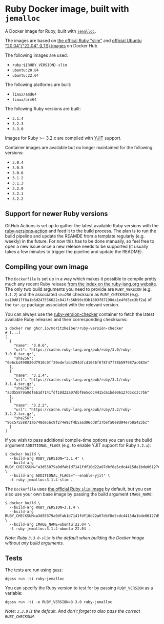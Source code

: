 # Ruby Docker image, built with `jemalloc`

A Docker image for Ruby, built with [`jemalloc`](https://scalingo.com/blog/improve-ruby-application-memory-jemalloc).

The images are based on [the offical Ruby "slim"](https://hub.docker.com/_/ruby) and [official Ubuntu "20.04"/"22.04" (LTS) images](https://hub.docker.com/_/ubuntu) on Docker Hub.

The following images are used:

- `ruby:${RUBY_VERSION}-slim`
- `ubuntu:20.04`
- `ubuntu:22.04`

The following platforms are built:

- `linux/amd64`
- `linux/arm64`


The following Ruby versions are built:

- `3.1.4`
- `3.2.3`
- `3.3.0`

Images for Ruby >= 3.2.x are compiled with [YJIT](https://github.com/ruby/ruby/blob/master/doc/yjit/yjit.md) support.

Container images are available but no longer maintained for the following versions:

- `3.0.4`
- `3.0.5`
- `3.0.6`
- `3.1.2`
- `3.1.3`
- `3.2.0`
- `3.2.1`
- `3.2.2`


## Support for newer Ruby versions

GitHub Actions is set up to gather the latest available Ruby versions with the [ruby-versions-action](https://github.com/moritzheiber/ruby-versions-action) and feed it to the build process. The plan is to run the build pipeline and update the REAMDE from a template regularly (e.g. weekly) in the future. For now this has to be done manually, so feel free to open a new issue once a new release needs to be supported (it usually takes a few minutes to trigger the pipeline and update the README).

## Compiling your own image

The `Dockerfile` is set up in a way which makes it possible to compile pretty much any recent Ruby release [from the index on the ruby-lang.org website](https://cache.ruby-lang.org/pub/ruby/index.txt). The only two build arguments you need to provide are `RUBY_VERSION` (e.g. `3.1.2`) and the associated `sha256` checksum as `RUBY_CHECKSUM` (e.g. `ca10d017f8a1b6d247556622c841fc56b90c03b1803f87198da1e4fd3ec3bf2a`) of the `tar.gz` package associated with the relevant version.

You can always use the [ruby-version-checker](https://github.com/moritzheiber/ruby-version-checker-rs) container to fetch the latest available Ruby releases and their corresponding checksums:

```console
$ docker run ghcr.io/moritzheiber/ruby-version-checker
# [...]
[
  {
    "name": "3.0.6",
    "url": "https://cache.ruby-lang.org/pub/ruby/3.0/ruby-3.0.6.tar.gz",
    "sha256": "6e6cbd490030d7910c0ff20edefab4294dfcd1046f0f8f47f78b597987ac683e"
  },
  {
    "name": "3.1.4",
    "url": "https://cache.ruby-lang.org/pub/ruby/3.1/ruby-3.1.4.tar.gz",
    "sha256": "a3d55879a0dfab1d7141fdf10d22a07dbf8e5cdc4415da1bde06127d5cc3c7b6"
  },
  {
    "name": "3.2.2",
    "url": "https://cache.ruby-lang.org/pub/ruby/3.2/ruby-3.2.2.tar.gz",
    "sha256": "96c57558871a6748de5bc9f274e93f4b5aad06cd8f37befa0e8d94e7b8a423bc"
  }
]
```


If you wish to pass additional compile-time options you can use the build argument `ADDITIONAL_FLAGS` (e.g. to enable YJIT support for Ruby `3.2.x`):

```console
$ docker build \
  --build-arg RUBY_VERSION="3.1.4" \
  --build-arg RUBY_CHECKSUM="a3d55879a0dfab1d7141fdf10d22a07dbf8e5cdc4415da1bde06127d5cc3c7b6" \
  --build-arg ADDITIONAL_FLAGS="--enable-yjit" \
  -t ruby-jemalloc:3.1.4-slim .
```
The `Dockerfile` uses [the official Ruby `slim` image](https://hub.docker.com/_/ruby) by default, but you can also use your own base image by passing the build argument `IMAGE_NAME`:

```console
$ docker build \
  --build-arg RUBY_VERSION=3.1.4 \
  --build-arg RUBY_CHECKSUM=a3d55879a0dfab1d7141fdf10d22a07dbf8e5cdc4415da1bde06127d5cc3c7b6 \
  --build-arg IMAGE_NAME=ubuntu:22.04 \
  -t ruby-jemalloc:3.1.4-ubuntu-22.04 .
```
_Note: Ruby `3.3.0-slim` is the default when building the Docker image without any build arguments._

## Tests

The tests are run using [`goss`](https://github.com/aelsabbahy/goss):

```console
dgoss run -ti ruby-jemalloc
```

You can specify the Ruby version to test for by passing `RUBY_VERSION` as a variable:

```console
dgoss run -ti -e RUBY_VERSION=3.3.0 ruby-jemalloc
```

_Note: `3.3.0` is the default. And don't forget to also pass the correct `RUBY_CHECKSUM`._
